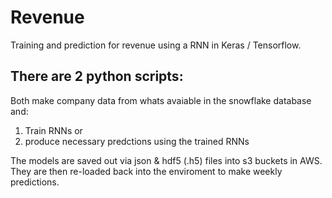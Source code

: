 # Revenue
Training and prediction for revenue using a RNN in Keras / Tensorflow.

## There are 2 python scripts:
Both make company data from whats avaiable in the snowflake database and:
  1. Train RNNs or 
  2. produce necessary predctions using the trained RNNs
  
The models are saved out via json & hdf5 (.h5) files into s3 buckets in AWS. They are then re-loaded back into the enviroment to make weekly predictions.
